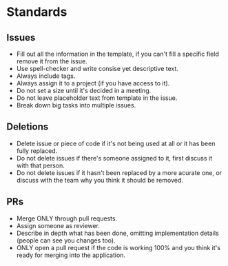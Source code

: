 # Standards

## Issues

* Fill out all the information in the template, if you can't fill a specific field remove it from the issue.
* Use spell-checker and write consise yet descriptive text.
* Always include tags.
* Always assign it to a project (if you have access to it).
* Do not set a size until it's decided in a meeting.
* Do not leave placeholder text from template in the issue.
* Break down big tasks into multiple issues.

## Deletions

* Delete issue or piece of code if it's not being used at all or it has been fully replaced.
* Do not delete issues if there's someone assigned to it, first discuss it with that person.
* Do not delete issues if it hasn't been replaced by a more acurate one, or discuss with the team why you think it should be removed.

## PRs

* Merge ONLY through pull requests.
* Assign someone as reviewer.
* Describe in depth what has been done, omitting implementation details (people can see you changes too).
* ONLY open a pull request if the code is working 100% and you think it's ready for merging into the application.

